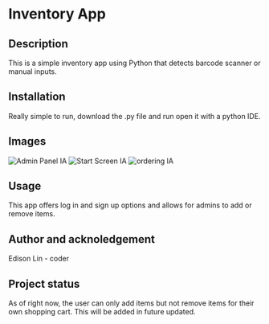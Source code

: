 # Inventory App

## Description
This is a simple inventory app using Python that detects barcode scanner or manual inputs.

## Installation
Really simple to run, download the .py file and run open it with a python IDE. 

## Images
![Admin Panel IA](https://github.com/user-attachments/assets/a7dd475f-aaed-4d09-b3df-b0efbb78f35b)
![Start Screen IA](https://github.com/user-attachments/assets/3d83fdf2-5795-4146-a626-326c681b24a5)
![ordering IA](https://github.com/user-attachments/assets/3a6edb4b-0425-4a99-ae1b-e56e1a2b6f90)

## Usage
This app offers log in and sign up options and allows for admins to add or remove items.
## Author and acknoledgement
Edison Lin - coder

## Project status
 As of right now, the user can only add items but not remove items for their own shopping cart. This will be added in future updated. 
